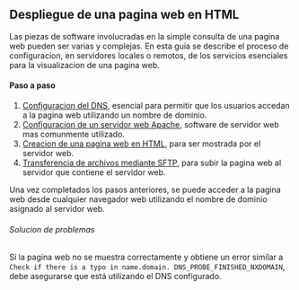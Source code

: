 ## Despliegue de una pagina web en HTML

Las piezas de software involucradas en la simple consulta de una pagina web pueden ser varias y complejas. En esta guia se describe el proceso de configuracion, en servidores locales o remotos, de los servicios esenciales para la visualizacion de una pagina web.

#### Paso a paso

1. [Configuracion del DNS](services/dns-configuration/README.md), esencial para permitir que los usuarios accedan a la pagina web utilizando un nombre de dominio.
2. [Configuracion de un servidor web Apache](services/apache-server/README.md), software de servidor web mas comunmente utilizado.
3. [Creacion de una pagina web en HTML](services/html-web-page/README.md), para ser mostrada por el servidor web.
4. [Transferencia de archivos mediante SFTP](services/sftp/README.md), para subir la pagina web al servidor que contiene el servidor web.

Una vez completados los pasos anteriores, se puede acceder a la pagina web desde cualquier navegador web utilizando el nombre de dominio asignado al servidor web.

###### Solucion de problemas

Si la pagina web no se muestra correctamente y obtiene un error similar a `Check if there is a typo in name.domain. DNS_PROBE_FINISHED_NXDOMAIN`, debe asegurarse que está utilizando el DNS configurado.
